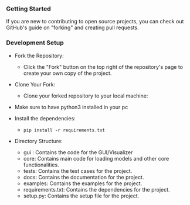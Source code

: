 ### Getting Started
If you are new to contributing to open source projects, you can check out GitHub's guide on "forking" and creating pull requests.


### Development Setup
- Fork the Repository:
    - Click the "Fork" button on the top right of the repository's page to create your own copy of the project.

- Clone Your Fork:
    - Clone your forked repository to your local machine:

- Make sure to have python3 installed in your pc
- Install the dependencies:
    - `pip install -r requirements.txt`
- Directory Structure:
    - gui : Contains the code for the GUI/Visualizer
    - core: Contains main code for loading models and other core functionalities.
    - tests: Contains the test cases for the project.
    - docs: Contains the documentation for the project.
    - examples: Contains the examples for the project.
    - requirements.txt: Contains the dependencies for the project.
    - setup.py: Contains the setup file for the project.


